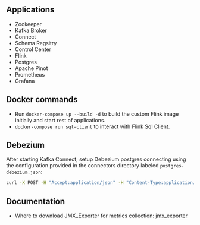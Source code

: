 ## Applications

- Zookeeper
- Kafka Broker
- Connect
- Schema Regsitry
- Control Center
- Flink
- Postgres
- Apache Pinot
- Prometheus
- Grafana

## Docker commands

- Run `docker-compose up --build -d` to build the custom Flink image initially and start rest of applications.
- `docker-compose run sql-client` to interact with Flink Sql Client.

## Debezium

After starting Kafka Connect, setup Debezium postgres connecting using the configuration provided in the connectors directory labeled `postgres-debezium.json`:

```bash
curl -X POST -H "Accept:application/json" -H "Content-Type:application/json" localhost:8083/connectors/ -d @/connectors/postgres-debezium.json
```

## Documentation

- Where to download JMX_Exporter for metrics collection: [jmx_exporter](https://github.com/prometheus/jmx_exporter?tab=readme-ov-file)
